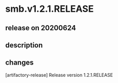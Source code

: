 # smb.v1.2.1.RELEASE

## release on 20200624
## description
## changes
[artifactory-release] Release version 1.2.1.RELEASE

